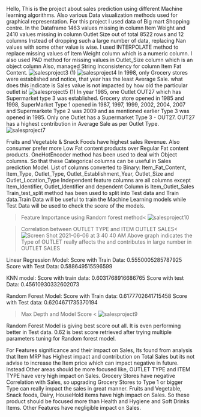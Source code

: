 Hello,
This is the project about sales prediction using different Machine learning algorithms. Also various Data visualization methods used for graphical representation.
For this project I used data of Big mart Shopping centre.
In the Dataframe 1463 values missing  in column  Item Weight and 2410 values missing in column Outlet Size out of total 8522 rows and 12 columns
Instead of dropping such a large number of data, replacing Nan values with some other value is wise. I used INTERPOLATE method to replace missing values of Item Weight column which is a numeric column. I also used PAD method for missing values in Outlet_Size column which is an object column
Also, managed String Inconsistency for column Item Fat Content. 
![salesproject3 (1)](https://user-images.githubusercontent.com/82862957/120975917-a708f980-c726-11eb-8052-acd0d5e820d5.png)
![salesproject4](https://user-images.githubusercontent.com/82862957/120976362-1ed72400-c727-11eb-8442-91a9535c8859.png)
In 1998, only Grocery stores were established and notice, that year has the least Average Sale. what does this indicate is Sales value is not impacted by how old the particular outlet is!
![salesproject5 (1)](https://user-images.githubusercontent.com/82862957/120976296-0e26ae00-c727-11eb-9d48-10d6e7f45199.png)
In year 1985, one Outlet OUT27 which has Supermarket type 3 was established.
Grocery store opened in 1985 and 1998, SuperMarket Type 1 opened in 1987, 1997, 1999, 2002, 2004, 2007 and Supermarkete Type 2 was 2009 and as mentioned earlier Type 3 was opened in 1985.
Only one Outlet has a Supermarket Type 3 - OUT27. OUT27 has a highest contribution in Average Sale as per Outlet Type.
![salesproject7](https://user-images.githubusercontent.com/82862957/120976566-4e862c00-c727-11eb-9dac-952cd3f5fa4b.png)

Fruits and Vegetable & Snack Foods have highest sales Revenue. Also consumer prefer more Low Fat content products over Regular Fat content products.
OneHotEncoder method has been used to deal with Object columns. So that these Categorical columns can be useful in Sales prediction Model.
List of columns converted to Binary: Item_Fat_Content, Item_Type, Outlet_Type, Outlet_Establishment_Year, Outlet_Size and Outlet_Location_Type 
Independent feature columns are all columns except Item_Identifier, Outlet_Identifier and dependent Column is Item_Outlet_Sales
Train_test_split method has been used to split into Test data and Train data.Train Data will be useful to train the Machine Learning models while Test Data will be used to check the score of the models.  

>Feature Importance using Random forest method< 
![salesproject10](https://user-images.githubusercontent.com/82862957/120976846-9311c780-c727-11eb-826a-7ab5e7e564f6.png)

>Correlation between OUTLET TYPE and ITEM OUTLET SALES<
![Screen Shot 2021-06-06 at 3 40 40 AM](https://user-images.githubusercontent.com/82862957/120981666-be4ae580-c72c-11eb-8821-f7aa9219fab4.png)
Above graph indicates the Type of OUTLET really affects the and contributes in large number in OUTLET SALES

Linear Regression Model: 
Score with Train Data: 0.5550005285787925 
Score with Test Data: 0.588649515596599

KNN model: 
Score with train data: 0.6031768916686765 
Score with test Data: 0.45610930332602073

Random Forest Model: 
Score with Train data: 0.6177702641715458 
Score with Test data: 0.6204671735370194

> Max Depth and Model Score <
![salesproject9](https://user-images.githubusercontent.com/82862957/120981526-98bddc00-c72c-11eb-875d-d2a7ed65070f.png)

Random Forest Model is giving best score out all. It is even performing better in Test data. 0.62 is best score retrieved after trying multiple parameters tuning for Random forest model.


For Features significance and their impact on Sales, Its found from analysis that Item MRP has Highest impact and contribution on Total Sales but its not advise to increase the Item price which can impact negative in future. Instead Other areas should be more focused like, OUTLET TYPE and ITEM TYPE have very high impact on Sales.
Grocery Stores have negative Correlation with Sales, so upgrading Grocery Stores to Type 1 or bigger Type can really impact the sales in great manner.
Fruits and Vegetable, Snack foods, Dairy, HouseHold items have high impact on Sales. So these product should be focused more than Health and Hygiene and Soft Drinks Items. 
Other Features have negligible impact on Sales. 


